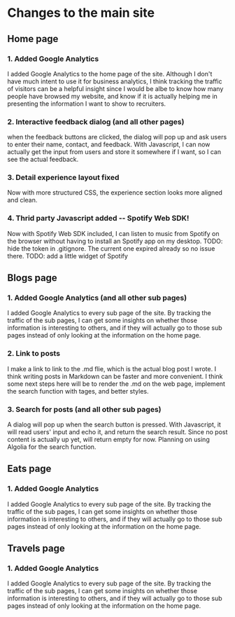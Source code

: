 # Changes to the main site

## Home page
### 1. Added Google Analytics
I added Google Analytics to the home page of the site.
Although I don't have much intent to use it for business analytics,
I think tracking the traffic of visitors can be a helpful insight since I would be albe to
know how many people have browsed my website, and know if it is actually helping
me in presenting the information I want to show to recruiters.

### 2. Interactive feedback dialog (and all other pages)
when the feedback buttons are clicked, the dialog will pop up and ask users
to enter their name, contact, and feedback.
With Javascript, I can now actually get the input from users and store it
somewhere if I want, so I can see the actual feedback.

### 3. Detail experience layout fixed
Now with more structured CSS, the experience section looks more aligned and clean.

### 4. Thrid party Javascript added -- Spotify Web SDK!
Now with Spotify Web SDK included, I can listen to music from Spotify on the browser
without having to install an Spotify app on my desktop.
TODO: hide the token in .gitignore. The current one expired already so no issue there.
TODO: add a little widget of Spotify

## Blogs page
### 1. Added Google Analytics (and all other sub pages)
I added Google Analytics to every sub page of the site.
By tracking the traffic of the sub pages, I can get some insights on whether those
information is interesting to others, and if they will actually go to those sub pages
instead of only looking at the information on the home page.

### 2. Link to posts
I make a link to link to the .md flie, which is the actual blog post I wrote.
I think writing posts in Markdown can be faster and more convenient.
I think some next steps here will be to render the .md on the web page, 
implement the search function with tages, and better styles.

### 3. Search for posts (and all other sub pages)
A dialog will pop up when the search button is pressed. With Javascript, it will
read users' input and echo it, and return the search result.
Since no post content is actually up yet, will return empty for now.
Planning on using Algolia for the search function.

## Eats page
### 1. Added Google Analytics
I added Google Analytics to every sub page of the site.
By tracking the traffic of the sub pages, I can get some insights on whether those
information is interesting to others, and if they will actually go to those sub pages
instead of only looking at the information on the home page.

## Travels page
### 1. Added Google Analytics
I added Google Analytics to every sub page of the site.
By tracking the traffic of the sub pages, I can get some insights on whether those
information is interesting to others, and if they will actually go to those sub pages
instead of only looking at the information on the home page.